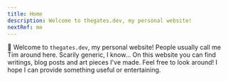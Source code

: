 ```yaml
---
title: Home
description: Welcome to thegates.dev, my personal website!
nextRef: me
---
```


&#128075; Welcome to `thegates.dev`, my personal website! People usually call me Tim around here. Scarily generic, I know...
On this website you can find writings, blog posts and art pieces I've made.
Feel free to look around! I hope I can provide something useful or entertaining.
